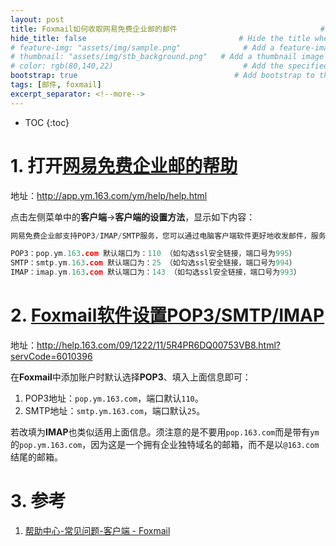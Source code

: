 ```yaml
---
layout: post
title: Foxmail如何收取网易免费企业邮的邮件                                # Title of the page
hide_title: false                                  # Hide the title when displaying the post, but shown in lists of posts
# feature-img: "assets/img/sample.png"              # Add a feature-image to the post
# thumbnail: "assets/img/stb_background.png"   # Add a thumbnail image on blog view
# color: rgb(80,140,22)                             # Add the specified color as feature image, and change link colors in post
bootstrap: true                                   # Add bootstrap to the page
tags: [邮件, foxmail]
excerpt_separator: <!--more-->
---
```


<!--more-->
* TOC
{:toc}

# 1. 打开[网易免费企业邮的帮助](http://app.ym.163.com/ym/help/help.html)
地址：http://app.ym.163.com/ym/help/help.html

点击左侧菜单中的**客户端**->**客户端的设置方法**，显示如下内容：

```c
网易免费企业邮支持POP3/IMAP/SMTP服务，您可以通过电脑客户端软件更好地收发邮件，服务器地址：

POP3：pop.ym.163.com 默认端口为：110 （如勾选ssl安全链接，端口号为995）
SMTP：smtp.ym.163.com 默认端口为：25 （如勾选ssl安全链接，端口号为994）
IMAP：imap.ym.163.com 默认端口为：143 （如勾选ssl安全链接，端口号为993）
```

# 2. [**Foxmail**软件设置**POP3/SMTP/IMAP**](http://help.163.com/09/1222/11/5R4PR6DQ00753VB8.html?servCode=6010396)
地址：http://help.163.com/09/1222/11/5R4PR6DQ00753VB8.html?servCode=6010396

在**Foxmail**中添加账户时默认选择**POP3**、填入上面信息即可：

1. POP3地址：`pop.ym.163.com`，端口默认`110`。
1. SMTP地址：`smtp.ym.163.com`，端口默认`25`。

若改填为**IMAP**也类似适用上面信息。须注意的是不要用`pop.163.com`而是带有`ym`的`pop.ym.163.com`，因为这是一个拥有企业独特域名的邮箱，而不是以`@163.com`结尾的邮箱。

# 3. 参考
1. [帮助中心-常见问题-客户端 - Foxmail](http://help.mail.163.com/faq.do?m=list&categoryID=154)